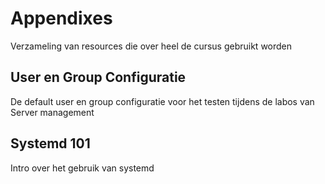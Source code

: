 # Appendixes
Verzameling van resources die over heel de cursus gebruikt worden

## User en Group Configuratie
De default user en group configuratie voor het testen tijdens de labos van
Server management

## Systemd 101
Intro over het gebruik van systemd





